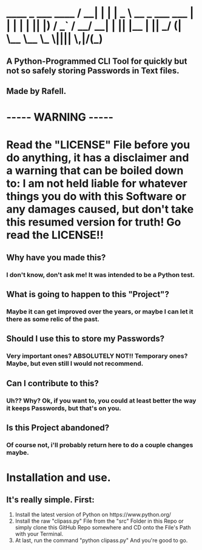 <h1>
____ _     ___ ____
 / __| |   | |  _ \ __ _ ___ ___                      | |   | |    | || |) / _` / __/ __|
| || |__ | ||  _/ (| \__ \__ \_
 \||||   \,|/(_)
</h1>
<h2>A Python-Programmed CLI Tool for quickly but not so safely storing Passwords in Text files.</h2>
<h2>Made by Rafell.</h2>
<h1>----- WARNING -----</h1>
<h1>Read the "LICENSE" File before you do anything, it has a disclaimer and a warning that can be boiled down to: I am not held liable for whatever things you do with this Software or any damages caused, but don't take this resumed version for truth! Go read the LICENSE!!</h1>
<h2>Why have you made this?</h2>
<h3>I don't know, don't ask me! It was intended to be a Python test.</h3>
<h2>What is going to happen to this "Project"?</h2>
<h3>Maybe it can get improved over the years, or maybe I can let it there as some relic of the past.</h3>
<h2>Should I use this to store my Passwords?</h2>
<h3>Very important ones? ABSOLUTELY NOT!! Temporary ones? Maybe, but even still I would not recommend.</h3>
<h2>Can I contribute to this?</h2>
<h3>Uh?? Why? Ok, if you want to, you could at least better the way it keeps Passwords, but that's on you.</h3>
<h2>Is this Project abandoned?</h2>
<h3>Of course not, i'll probably return here to do a couple changes maybe.</h3>

<h1>Installation and use.</h1>
<h2>It's really simple. First:</h2>
<ol>
	<li>Install the latest version of Python on https://www.python.org/</li>
	<li>Install the raw "clipass.py" File from the "src" Folder in this Repo or simply clone this GitHub Repo somewhere and CD onto the File's Path with your Terminal.</li>
	<li>At last, run the command "python clipass.py" And you're good to go.</li>
</ol>